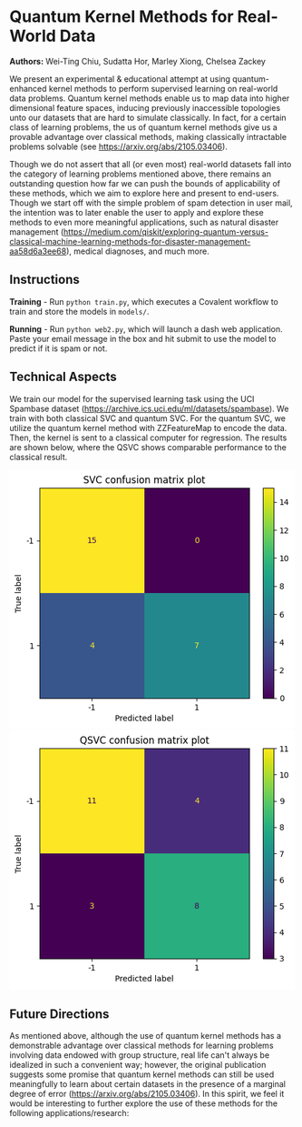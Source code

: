 # Quantum Kernel Methods for Real-World Data
 **Authors:** Wei-Ting Chiu, Sudatta Hor, Marley Xiong, Chelsea Zackey

We present an experimental & educational attempt at using quantum-enhanced kernel methods to perform supervised learning on real-world data problems. Quantum kernel methods enable us to map data into higher dimensional feature spaces, inducing previously inaccessible topologies unto our datasets that are hard to simulate classically. In fact, for a certain class of learning problems, the us of quantum kernel methods give us a provable advantage over classical methods, making classically intractable problems solvable (see https://arxiv.org/abs/2105.03406).


Though we do not assert that all (or even most) real-world datasets fall into the category of learning problems mentioned above, there remains an outstanding question how far we can push the bounds of applicability of these methods, which we aim to explore here and present to end-users. Though we start off with the simple problem of spam detection in user mail, the intention was to later enable the user to apply and explore these methods to even more meaningful applications, such as natural disaster management (https://medium.com/qiskit/exploring-quantum-versus-classical-machine-learning-methods-for-disaster-management-aa58d6a3ee68), medical diagnoses, and much more.

## Instructions
  
  **Training** - Run `python train.py`, which executes a Covalent workflow to train and store the models in `models/`.
  
  **Running** - Run `python web2.py`, which will launch a dash web application. Paste your email message in the box and hit submit to use the model to predict if it is spam or not.

## Technical Aspects

We train our model for the supervised learning task using the UCI Spambase dataset (https://archive.ics.uci.edu/ml/datasets/spambase). We train with both classical SVC and quantum SVC. For the quantum SVC, we utilize the quantum kernel method with ZZFeatureMap to encode the data. Then, the kernel is sent to a classical computer for regression. The results are shown below, where the QSVC shows comparable performance to the classical result.

![Classical Support Vector Classifier result.](./figs/svc.png)
![Quantum Support Vector Classifier result.](./figs/qsvc.png)

## Future Directions
As mentioned above, although the use of quantum kernel methods has a demonstrable advantage over classical methods for learning problems involving data endowed with group structure, real life can't always be idealized in such a convenient way; however, the original publication suggests some promise that quantum kernel methods can still be used meaningfully to learn about certain datasets in the presence of a marginal degree of error (https://arxiv.org/abs/2105.03406). In this spirit, we feel it would be interesting to further explore the use of these methods for the following applications/research: 
